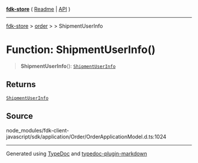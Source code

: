 [**fdk-store**](../../../README.md) ( [Readme](../../../README.md) \| [API](../../../API.md) )

---

[fdk-store](../../../API.md) > [order](../../README.md) > [<internal>](../README.md) > ShipmentUserInfo

# Function: ShipmentUserInfo()

> **ShipmentUserInfo**(): [`ShipmentUserInfo`](../type-aliases/type-alias.ShipmentUserInfo.md)

## Returns

[`ShipmentUserInfo`](../type-aliases/type-alias.ShipmentUserInfo.md)

## Source

node_modules/fdk-client-javascript/sdk/application/Order/OrderApplicationModel.d.ts:1024

---

Generated using [TypeDoc](https://typedoc.org/) and [typedoc-plugin-markdown](https://www.npmjs.com/package/typedoc-plugin-markdown)
